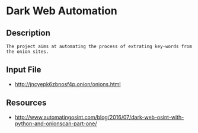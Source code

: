 # Dark Web Automation
## Description
	The project aims at automating the process of extrating key-words from the onion sites.

## Input File
 - http://jncyepk6zbnosf4p.onion/onions.html

## Resources
 - http://www.automatingosint.com/blog/2016/07/dark-web-osint-with-python-and-onionscan-part-one/
